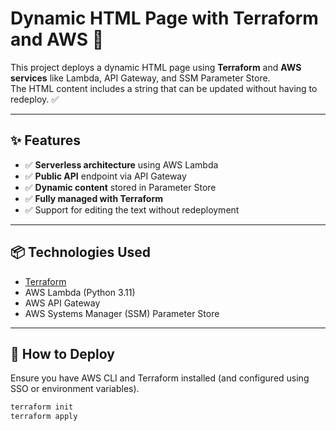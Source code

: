 # Dynamic HTML Page with Terraform and AWS 🚀

This project deploys a dynamic HTML page using **Terraform** and **AWS services** like Lambda, API Gateway, and SSM Parameter Store.  
The HTML content includes a string that can be updated without having to redeploy. ✅

---

## ✨ Features

- ✅ **Serverless architecture** using AWS Lambda
- ✅ **Public API** endpoint via API Gateway
- ✅ **Dynamic content** stored in Parameter Store
- ✅ **Fully managed with Terraform**
- ✅ Support for editing the text without redeployment

---

## 📦 Technologies Used

- [Terraform](https://terraform.io)
- AWS Lambda (Python 3.11)
- AWS API Gateway
- AWS Systems Manager (SSM) Parameter Store

---

## 🚀 How to Deploy

Ensure you have AWS CLI and Terraform installed (and configured using SSO or environment variables).

```bash
terraform init
terraform apply

